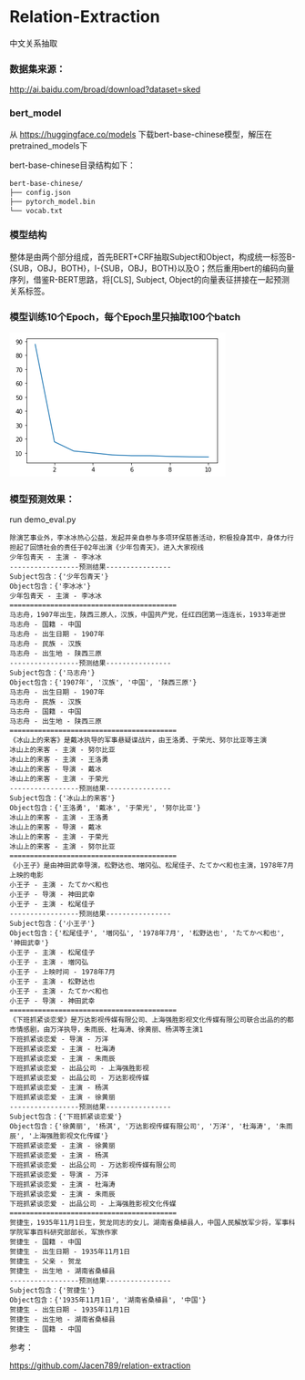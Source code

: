 # Relation-Extraction
中文关系抽取

### 数据集来源：
http://ai.baidu.com/broad/download?dataset=sked

### bert_model
从 https://huggingface.co/models 下载bert-base-chinese模型，解压在pretrained_models下

bert-base-chinese目录结构如下：
```
bert-base-chinese/
├── config.json
├── pytorch_model.bin
└── vocab.txt
```
### 模型结构
整体是由两个部分组成，首先BERT+CRF抽取Subject和Object，构成统一标签B-{SUB，OBJ，BOTH}，I-{SUB，OBJ，BOTH}以及O；然后重用bert的编码向量序列，借鉴R-BERT思路，将[CLS], Subject, Object的向量表征拼接在一起预测关系标签。

### 模型训练10个Epoch，每个Epoch里只抽取100个batch
![re1](../images/re1.png)

### 模型预测效果：

run demo_eval.py

```
除演艺事业外，李冰冰热心公益，发起并亲自参与多项环保慈善活动，积极投身其中，身体力行担起了回馈社会的责任于02年出演《少年包青天》，进入大家视线
少年包青天 - 主演 - 李冰冰
-----------------预测结果----------------
Subject包含：{'少年包青天'}
Object包含：{'李冰冰'}
少年包青天 - 主演 - 李冰冰
=========================================
马志舟，1907年出生，陕西三原人，汉族，中国共产党，任红四团第一连连长，1933年逝世
马志舟 - 国籍 - 中国
马志舟 - 出生日期 - 1907年
马志舟 - 民族 - 汉族
马志舟 - 出生地 - 陕西三原
-----------------预测结果----------------
Subject包含：{'马志舟'}
Object包含：{'1907年', '汉族', '中国', '陕西三原'}
马志舟 - 出生日期 - 1907年
马志舟 - 民族 - 汉族
马志舟 - 国籍 - 中国
马志舟 - 出生地 - 陕西三原
=========================================
《冰山上的来客》是戴冰执导的军事悬疑谍战片，由王洛勇、于荣光、努尔比亚等主演
冰山上的来客 - 主演 - 努尔比亚
冰山上的来客 - 主演 - 王洛勇
冰山上的来客 - 导演 - 戴冰
冰山上的来客 - 主演 - 于荣光
-----------------预测结果----------------
Subject包含：{'冰山上的来客'}
Object包含：{'王洛勇', '戴冰', '于荣光', '努尔比亚'}
冰山上的来客 - 主演 - 王洛勇
冰山上的来客 - 导演 - 戴冰
冰山上的来客 - 主演 - 于荣光
冰山上的来客 - 主演 - 努尔比亚
=========================================
《小王子》是由神田武幸导演，松野达也、増冈弘、松尾佳子、たてかべ和也主演，1978年7月上映的电影
小王子 - 主演 - たてかべ和也
小王子 - 导演 - 神田武幸
小王子 - 主演 - 松尾佳子
-----------------预测结果----------------
Subject包含：{'小王子'}
Object包含：{'松尾佳子', '増冈弘', '1978年7月', '松野达也', 'たてかべ和也', '神田武幸'}
小王子 - 主演 - 松尾佳子
小王子 - 主演 - 増冈弘
小王子 - 上映时间 - 1978年7月
小王子 - 主演 - 松野达也
小王子 - 主演 - たてかべ和也
小王子 - 导演 - 神田武幸
=========================================
《下班抓紧谈恋爱》是万达影视传媒有限公司、上海强胜影视文化传媒有限公司联合出品的的都市情感剧，由万洋执导，朱雨辰、杜海涛、徐黄丽、杨淇等主演1
下班抓紧谈恋爱 - 导演 - 万洋
下班抓紧谈恋爱 - 主演 - 杜海涛
下班抓紧谈恋爱 - 主演 - 朱雨辰
下班抓紧谈恋爱 - 出品公司 - 上海强胜影视
下班抓紧谈恋爱 - 出品公司 - 万达影视传媒
下班抓紧谈恋爱 - 主演 - 杨淇
下班抓紧谈恋爱 - 主演 - 徐黄丽
-----------------预测结果----------------
Subject包含：{'下班抓紧谈恋爱'}
Object包含：{'徐黄丽', '杨淇', '万达影视传媒有限公司', '万洋', '杜海涛', '朱雨辰', '上海强胜影视文化传媒'}
下班抓紧谈恋爱 - 主演 - 徐黄丽
下班抓紧谈恋爱 - 主演 - 杨淇
下班抓紧谈恋爱 - 出品公司 - 万达影视传媒有限公司
下班抓紧谈恋爱 - 导演 - 万洋
下班抓紧谈恋爱 - 主演 - 杜海涛
下班抓紧谈恋爱 - 主演 - 朱雨辰
下班抓紧谈恋爱 - 出品公司 - 上海强胜影视文化传媒
=========================================
贺捷生，1935年11月1日生，贺龙同志的女儿，湖南省桑植县人，中国人民解放军少将，军事科学院军事百科研究部部长，军旅作家
贺捷生 - 国籍 - 中国
贺捷生 - 出生日期 - 1935年11月1日
贺捷生 - 父亲 - 贺龙
贺捷生 - 出生地 - 湖南省桑植县
-----------------预测结果----------------
Subject包含：{'贺捷生'}
Object包含：{'1935年11月1日', '湖南省桑植县', '中国'}
贺捷生 - 出生日期 - 1935年11月1日
贺捷生 - 出生地 - 湖南省桑植县
贺捷生 - 国籍 - 中国
```

参考：

https://github.com/Jacen789/relation-extraction